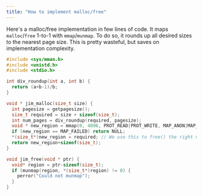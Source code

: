 ```yaml
---
title: "How to implement malloc/free"
---
```


Here's a malloc/free implementation in few lines of code. It maps `malloc`/`free` 1-to-1 with `mmap`/`munmap`. To do so, it rounds up all desired sizes to the nearest page size. This is pretty wasteful, but saves on implementation complexity.

```c
#include <sys/mman.h>
#include <unistd.h>
#include <stdio.h>

int div_roundup(int a, int b) {
  return (a+b-1)/b;
}

void * jim_malloc(size_t size) {
  int pagesize = getpagesize();
  size_t required = size + sizeof(size_t);
  int num_pages = div_roundup(required, pagesize);
  void * new_region = mmap(0, 4096, PROT_READ|PROT_WRITE, MAP_ANON|MAP_PRIVATE, 0, 0);
  if (new_region == MAP_FAILED) return NULL;
  *(size_t*)new_region = required; // We use this to free() the right number of bytes
  return new_region+sizeof(size_t);
}

void jim_free(void * ptr) {
  void* region = ptr-sizeof(size_t);
  if (munmap(region, *(size_t*)region) != 0) {
    perror("Could not munmap");
  }
}
```
